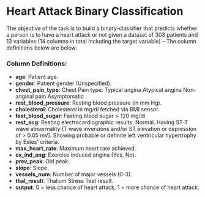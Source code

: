# Heart Attack Binary Classification

The objective of the task is to build a binary-classifier that predicts whether a person is to have a heart attack or not given a dataset of 303 patients and 13 variables (14 columns in total including the target variable) – The column definitions below are below:

### Column Definitions:

- **age**: Patient age.
- **gender**: Patient gender (Unspecified).
- **chest_pain_type**: Chest Pain type.
        Typical angina
        Atypical angina
        Non-anginal pain
        Asymptomatic
- **rest_blood_pressure**: Resting blood pressure (in mm Hg).
- **cholesterol**: Cholesterol in mg/dl fetched via BMI sensor.
- **fast_blood_sugar**: Fasting blood sugar > 120 mg/dl.
- **rest_ecg**: Resting electrocardiographic results.
        Normal.
        Having ST-T wave abnormality (T wave inversions and/or ST elevation or depression of > 0.05 mV).
        Showing probable or definite left ventricular hypertrophy by Estes' criteria.
- **max_heart_rate**: Maximum heart rate achieved.
- **ex_ind_ang**: Exercise induced angina (Yes, No).
- **prev_peak**: Old peak.
- **slope**: Slope.
- **vessels_num**: Number of major vessels (0-3).
- **thal_result**: Thalium Stress Test result.
- **output**: 0 = less chance of heart attack, 1 = more chance of heart attack.
<br><br>


